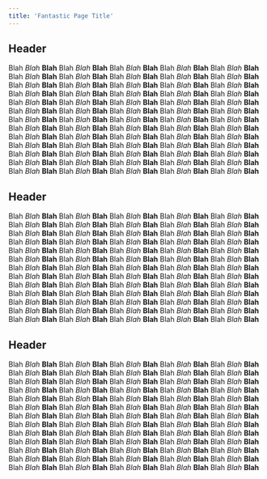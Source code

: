```yaml
---
title: 'Fantastic Page Title'
---
```


## Header

Blah *Blah* __Blah__ Blah *Blah* __Blah__ Blah *Blah* __Blah__ Blah *Blah* __Blah__ Blah *Blah* __Blah__ 
Blah *Blah* __Blah__ Blah *Blah* __Blah__ Blah *Blah* __Blah__ Blah *Blah* __Blah__ Blah *Blah* __Blah__ 
Blah *Blah* __Blah__ Blah *Blah* __Blah__ Blah *Blah* __Blah__ Blah *Blah* __Blah__ Blah *Blah* __Blah__ 
Blah *Blah* __Blah__ Blah *Blah* __Blah__ Blah *Blah* __Blah__ Blah *Blah* __Blah__ Blah *Blah* __Blah__ 
Blah *Blah* __Blah__ Blah *Blah* __Blah__ Blah *Blah* __Blah__ Blah *Blah* __Blah__ Blah *Blah* __Blah__ 
Blah *Blah* __Blah__ Blah *Blah* __Blah__ Blah *Blah* __Blah__ Blah *Blah* __Blah__ Blah *Blah* __Blah__ 
Blah *Blah* __Blah__ Blah *Blah* __Blah__ Blah *Blah* __Blah__ Blah *Blah* __Blah__ Blah *Blah* __Blah__ 
Blah *Blah* __Blah__ Blah *Blah* __Blah__ Blah *Blah* __Blah__ Blah *Blah* __Blah__ Blah *Blah* __Blah__ 
Blah *Blah* __Blah__ Blah *Blah* __Blah__ Blah *Blah* __Blah__ Blah *Blah* __Blah__ Blah *Blah* __Blah__ 
Blah *Blah* __Blah__ Blah *Blah* __Blah__ Blah *Blah* __Blah__ Blah *Blah* __Blah__ Blah *Blah* __Blah__ 
Blah *Blah* __Blah__ Blah *Blah* __Blah__ Blah *Blah* __Blah__ Blah *Blah* __Blah__ Blah *Blah* __Blah__ 
Blah *Blah* __Blah__ Blah *Blah* __Blah__ Blah *Blah* __Blah__ Blah *Blah* __Blah__ Blah *Blah* __Blah__ 
Blah *Blah* __Blah__ Blah *Blah* __Blah__ Blah *Blah* __Blah__ Blah *Blah* __Blah__ Blah *Blah* __Blah__ 

## Header

Blah *Blah* __Blah__ Blah *Blah* __Blah__ Blah *Blah* __Blah__ Blah *Blah* __Blah__ Blah *Blah* __Blah__ 
Blah *Blah* __Blah__ Blah *Blah* __Blah__ Blah *Blah* __Blah__ Blah *Blah* __Blah__ Blah *Blah* __Blah__ 
Blah *Blah* __Blah__ Blah *Blah* __Blah__ Blah *Blah* __Blah__ Blah *Blah* __Blah__ Blah *Blah* __Blah__ 
Blah *Blah* __Blah__ Blah *Blah* __Blah__ Blah *Blah* __Blah__ Blah *Blah* __Blah__ Blah *Blah* __Blah__ 
Blah *Blah* __Blah__ Blah *Blah* __Blah__ Blah *Blah* __Blah__ Blah *Blah* __Blah__ Blah *Blah* __Blah__ 
Blah *Blah* __Blah__ Blah *Blah* __Blah__ Blah *Blah* __Blah__ Blah *Blah* __Blah__ Blah *Blah* __Blah__ 
Blah *Blah* __Blah__ Blah *Blah* __Blah__ Blah *Blah* __Blah__ Blah *Blah* __Blah__ Blah *Blah* __Blah__ 
Blah *Blah* __Blah__ Blah *Blah* __Blah__ Blah *Blah* __Blah__ Blah *Blah* __Blah__ Blah *Blah* __Blah__ 
Blah *Blah* __Blah__ Blah *Blah* __Blah__ Blah *Blah* __Blah__ Blah *Blah* __Blah__ Blah *Blah* __Blah__ 
Blah *Blah* __Blah__ Blah *Blah* __Blah__ Blah *Blah* __Blah__ Blah *Blah* __Blah__ Blah *Blah* __Blah__ 
Blah *Blah* __Blah__ Blah *Blah* __Blah__ Blah *Blah* __Blah__ Blah *Blah* __Blah__ Blah *Blah* __Blah__ 
Blah *Blah* __Blah__ Blah *Blah* __Blah__ Blah *Blah* __Blah__ Blah *Blah* __Blah__ Blah *Blah* __Blah__ 
Blah *Blah* __Blah__ Blah *Blah* __Blah__ Blah *Blah* __Blah__ Blah *Blah* __Blah__ Blah *Blah* __Blah__ 

## Header

Blah *Blah* __Blah__ Blah *Blah* __Blah__ Blah *Blah* __Blah__ Blah *Blah* __Blah__ Blah *Blah* __Blah__ 
Blah *Blah* __Blah__ Blah *Blah* __Blah__ Blah *Blah* __Blah__ Blah *Blah* __Blah__ Blah *Blah* __Blah__ 
Blah *Blah* __Blah__ Blah *Blah* __Blah__ Blah *Blah* __Blah__ Blah *Blah* __Blah__ Blah *Blah* __Blah__ 
Blah *Blah* __Blah__ Blah *Blah* __Blah__ Blah *Blah* __Blah__ Blah *Blah* __Blah__ Blah *Blah* __Blah__ 
Blah *Blah* __Blah__ Blah *Blah* __Blah__ Blah *Blah* __Blah__ Blah *Blah* __Blah__ Blah *Blah* __Blah__ 
Blah *Blah* __Blah__ Blah *Blah* __Blah__ Blah *Blah* __Blah__ Blah *Blah* __Blah__ Blah *Blah* __Blah__ 
Blah *Blah* __Blah__ Blah *Blah* __Blah__ Blah *Blah* __Blah__ Blah *Blah* __Blah__ Blah *Blah* __Blah__ 
Blah *Blah* __Blah__ Blah *Blah* __Blah__ Blah *Blah* __Blah__ Blah *Blah* __Blah__ Blah *Blah* __Blah__ 
Blah *Blah* __Blah__ Blah *Blah* __Blah__ Blah *Blah* __Blah__ Blah *Blah* __Blah__ Blah *Blah* __Blah__ 
Blah *Blah* __Blah__ Blah *Blah* __Blah__ Blah *Blah* __Blah__ Blah *Blah* __Blah__ Blah *Blah* __Blah__ 
Blah *Blah* __Blah__ Blah *Blah* __Blah__ Blah *Blah* __Blah__ Blah *Blah* __Blah__ Blah *Blah* __Blah__ 
Blah *Blah* __Blah__ Blah *Blah* __Blah__ Blah *Blah* __Blah__ Blah *Blah* __Blah__ Blah *Blah* __Blah__ 
Blah *Blah* __Blah__ Blah *Blah* __Blah__ Blah *Blah* __Blah__ Blah *Blah* __Blah__ Blah *Blah* __Blah__ 
